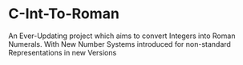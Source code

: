 # C-Int-To-Roman
An Ever-Updating project which aims to convert Integers into Roman Numerals. With New Number Systems introduced for non-standard Representations in new Versions
